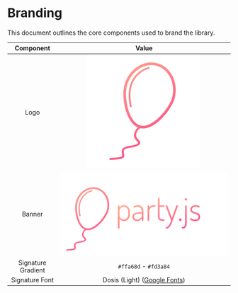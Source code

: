 # Branding

This document outlines the core components used to brand the library.

|     Component      |                 Value                 |
| :----------------: | :-----------------------------------: |
|        Logo        |     ![party.js logo](./logo.svg)      |
|       Banner       |   ![party.js banner](./banner.svg)    |
| Signature Gradient |         `#ffa68d` - `#fd3a84`         |
|   Signature Font   | Dosis (Light) ([Google Fonts][dosis]) |

[dosis]: https://fonts.google.com/specimen/Dosis?preview.text_type=custom
